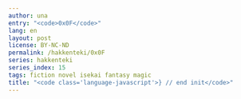 ```yaml
---
author: una
entry: "<code>0x0F</code>"
lang: en
layout: post
license: BY-NC-ND
permalink: /hakkenteki/0x0F
series: hakkenteki
series_index: 15
tags: fiction novel isekai fantasy magic
title: "<code class='language-javascript'>} // end init</code>"
---
```

